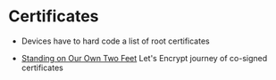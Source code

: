 Certificates
============

* Devices have to hard code a list of root certificates

* [Standing on Our Own Two Feet](https://letsencrypt.org/2020/11/06/own-two-feet.html) Let's Encrypt journey of co-signed certificates
